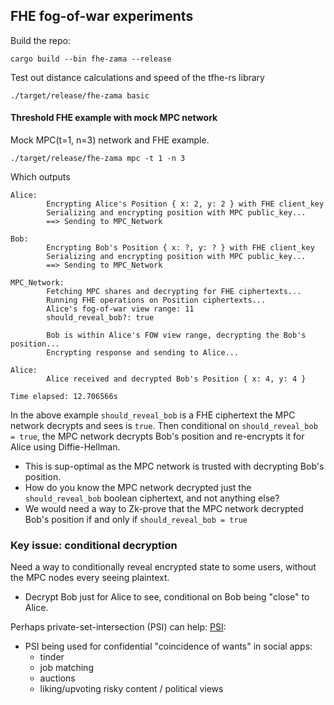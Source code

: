 
## FHE fog-of-war experiments

Build the repo:
```
cargo build --bin fhe-zama --release
```

Test out distance calculations and speed of the tfhe-rs library
```
./target/release/fhe-zama basic
```

#### Threshold FHE example with mock MPC network

Mock MPC(t=1, n=3) network and FHE example.
```
./target/release/fhe-zama mpc -t 1 -n 3
```

Which outputs
```
Alice:
        Encrypting Alice's Position { x: 2, y: 2 } with FHE client_key
        Serializing and encrypting position with MPC public_key...
        ==> Sending to MPC_Network

Bob:
        Encrypting Bob's Position { x: ?, y: ? } with FHE client_key
        Serializing and encrypting position with MPC public_key...
        ==> Sending to MPC_Network

MPC_Network:
        Fetching MPC shares and decrypting for FHE ciphertexts...
        Running FHE operations on Position ciphertexts...
        Alice's fog-of-war view range: 11
        should_reveal_bob?: true

        Bob is within Alice's FOW view range, decrypting the Bob's position...
        Encrypting response and sending to Alice...

Alice:
        Alice received and decrypted Bob's Position { x: 4, y: 4 }

Time elapsed: 12.706566s
```

In the above example `should_reveal_bob` is a FHE ciphertext the MPC network decrypts and sees is `true`.
Then conditional on `should_reveal_bob = true`, the MPC network decrypts Bob's position and re-encrypts it for Alice using Diffie-Hellman.
- This is sup-optimal as the MPC network is trusted with decrypting Bob's position.
- How do you know the MPC network decrypted just the `should_reveal_bob` boolean ciphertext, and not anything else?
- We would need a way to Zk-prove that the MPC network decrypted Bob's position if and only if `should_reveal_bob = true`


### Key issue: conditional decryption
Need a way to conditionally reveal encrypted state to some users, without the MPC nodes every seeing plaintext.
- Decrypt Bob just for Alice to see, conditional on Bob being "close" to Alice.

Perhaps private-set-intersection (PSI) can help:
[PSI](https://github.com/gausslabs/MP-PSI/blob/main/pkg/README.md):
- PSI being used for confidential "coincidence of wants" in social apps:
    - tinder
    - job matching
    - auctions
    - liking/upvoting risky content / political views
